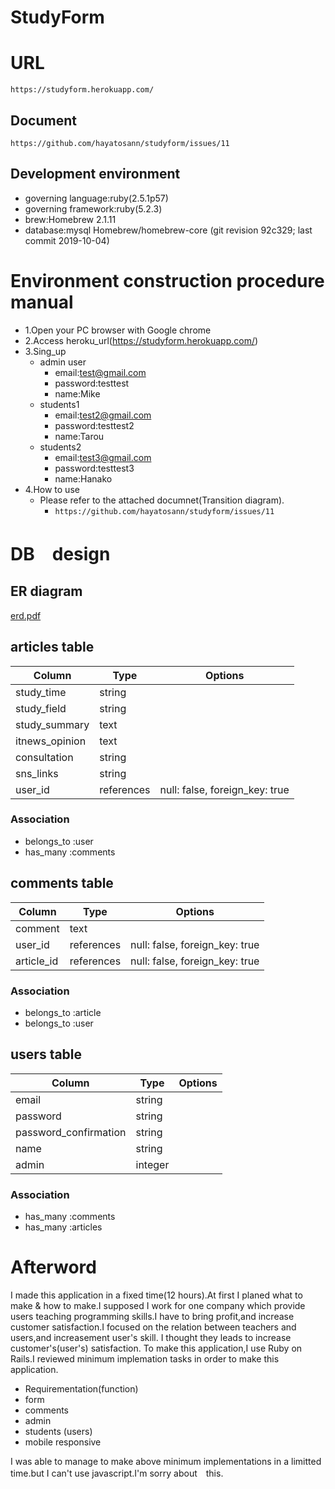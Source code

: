 # StudyForm
# URL
`https://studyform.herokuapp.com/` 
## Document
`https://github.com/hayatosann/studyform/issues/11`
## Development environment
- governing language:ruby(2.5.1p57)
- governing framework:ruby(5.2.3)
- brew:Homebrew 2.1.11
- database:mysql
Homebrew/homebrew-core (git revision 92c329; last commit 2019-10-04)
# Environment construction procedure manual

- 1.Open your PC browser with Google chrome
- 2.Access heroku_url(https://studyform.herokuapp.com/)
- 3.Sing_up
  - admin user
    - email:test@gmail.com
    - password:testtest
    - name:Mike
  - students1
    - email:test2@gmail.com
    - password:testtest2
    - name:Tarou
  - students2
    - email:test3@gmail.com
    - password:testtest3
    - name:Hanako
- 4.How to use
  - Please refer to the attached documnet(Transition diagram).
    - `https://github.com/hayatosann/studyform/issues/11`
    

# DB　design
## ER diagram
[erd.pdf](https://github.com/hayatosann/studyform/files/3693831/erd.pdf)
## articles table

|Column|Type|Options|
|------|----|-------|
|study_time|string||
|study_field|string||
|study_summary|text||
|itnews_opinion|text||
|consultation|string||
|sns_links|string||
|user_id|references|null: false, foreign_key: true|

### Association
- belongs_to :user
- has_many :comments

## comments table

|Column|Type|Options|
|------|----|-------|
|comment|text||
|user_id|references|null: false, foreign_key: true|
|article_id|references|null: false, foreign_key: true|

### Association

- belongs_to :article
- belongs_to :user

## users table

|Column|Type|Options|
|------|----|-------|
|email|string||
|password|string||
|password_confirmation|string||
|name|string||
|admin|integer||
  

### Association

- has_many :comments
- has_many :articles

# Afterword
I made this application in a fixed time(12 hours).At first I planed what to make & how to make.I supposed I work for one company which provide users teaching programming skills.I have to bring profit,and increase customer satisfaction.I focused on the relation between teachers and users,and increasement user's skill. I thought they leads to increase customer's(user's) satisfaction.
To make this application,I use Ruby on Rails.I reviewed minimum implemation tasks in order to make this application.
 - Requirementation(function)
  - form
  - comments
  - admin
  - students (users)
  - mobile responsive
  
I was able to manage to make above minimum implementations in a limitted time.but I can't use javascript.I'm sorry about　this.


